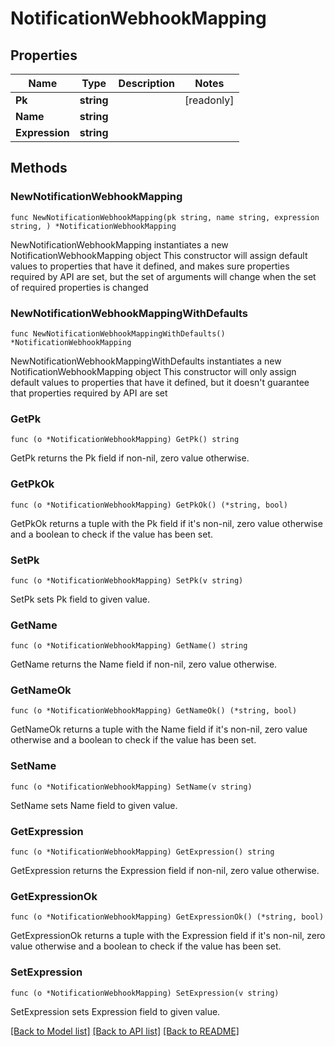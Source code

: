 # NotificationWebhookMapping

## Properties

Name | Type | Description | Notes
------------ | ------------- | ------------- | -------------
**Pk** | **string** |  | [readonly] 
**Name** | **string** |  | 
**Expression** | **string** |  | 

## Methods

### NewNotificationWebhookMapping

`func NewNotificationWebhookMapping(pk string, name string, expression string, ) *NotificationWebhookMapping`

NewNotificationWebhookMapping instantiates a new NotificationWebhookMapping object
This constructor will assign default values to properties that have it defined,
and makes sure properties required by API are set, but the set of arguments
will change when the set of required properties is changed

### NewNotificationWebhookMappingWithDefaults

`func NewNotificationWebhookMappingWithDefaults() *NotificationWebhookMapping`

NewNotificationWebhookMappingWithDefaults instantiates a new NotificationWebhookMapping object
This constructor will only assign default values to properties that have it defined,
but it doesn't guarantee that properties required by API are set

### GetPk

`func (o *NotificationWebhookMapping) GetPk() string`

GetPk returns the Pk field if non-nil, zero value otherwise.

### GetPkOk

`func (o *NotificationWebhookMapping) GetPkOk() (*string, bool)`

GetPkOk returns a tuple with the Pk field if it's non-nil, zero value otherwise
and a boolean to check if the value has been set.

### SetPk

`func (o *NotificationWebhookMapping) SetPk(v string)`

SetPk sets Pk field to given value.


### GetName

`func (o *NotificationWebhookMapping) GetName() string`

GetName returns the Name field if non-nil, zero value otherwise.

### GetNameOk

`func (o *NotificationWebhookMapping) GetNameOk() (*string, bool)`

GetNameOk returns a tuple with the Name field if it's non-nil, zero value otherwise
and a boolean to check if the value has been set.

### SetName

`func (o *NotificationWebhookMapping) SetName(v string)`

SetName sets Name field to given value.


### GetExpression

`func (o *NotificationWebhookMapping) GetExpression() string`

GetExpression returns the Expression field if non-nil, zero value otherwise.

### GetExpressionOk

`func (o *NotificationWebhookMapping) GetExpressionOk() (*string, bool)`

GetExpressionOk returns a tuple with the Expression field if it's non-nil, zero value otherwise
and a boolean to check if the value has been set.

### SetExpression

`func (o *NotificationWebhookMapping) SetExpression(v string)`

SetExpression sets Expression field to given value.



[[Back to Model list]](../README.md#documentation-for-models) [[Back to API list]](../README.md#documentation-for-api-endpoints) [[Back to README]](../README.md)


